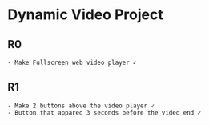 # Dynamic Video Project

## R0 
    - Make Fullscreen web video player ✓

## R1 
    - Make 2 buttons above the video player ✓
    - Button that appared 3 seconds before the video end ✓
